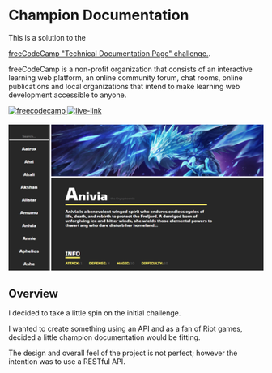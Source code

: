 ﻿﻿<h1>Champion Documentation</h1>
 This is a solution to the

[freeCodeCamp "Technical Documentation Page" challenge.](https://www.freecodecamp.org/learn/responsive-web-design/responsive-web-design-projects/build-a-technical-documentation-page).

freeCodeCamp is a non-profit organization that consists of an interactive learning web platform, an online community forum, chat rooms, online publications and local organizations that intend to make learning web development accessible to anyone.

<!-- REPLACE HREFS -->
<a href="https://www.freecodecamp.org/learn/responsive-web-design/responsive-web-design-projects/build-a-technical-documentation-page" target="_blank">
  <img src=https://img.shields.io/badge/solution-3e54a3?&style=for-the-badge&logo=freecodecamp&logoColor=white alt=freecodecamp style="margin-bottom: 5px;" />
</a>
<a href="https://stupefied-kepler-322ae7.netlify.app/" target="_blank">
  <img src=https://img.shields.io/badge/live%20demo-lightgreen?&style=for-the-badge&logo=html5&logoColor=333 alt=live-link style="margin-bottom: 5px;" />
</a>

![](./assets/champ-screenshot.png)

<h2>Overview</h2>
<p>
I decided to take a little spin on the initial challenge.

I wanted to create something using an API and as a fan of Riot games, decided a little champion documentation would be fitting.

The design and overall feel of the project is not perfect; however the intention was to use a RESTful API.
</p>
